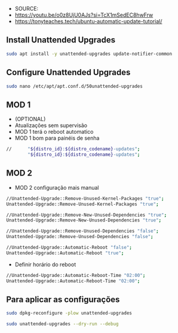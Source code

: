 * SOURCE:
* <https://youtu.be/o0z8UjU0AJs?si=TcX1mSedEC8hwFrw>
* <https://tonyteaches.tech/ubuntu-automatic-update-tutorial/>

## Install Unattended Upgrades
```bash
sudo apt install -y unattended-upgrades update-notifier-common

```

## Configure Unattended Upgrades
```bash
sudo nano /etc/apt/apt.conf.d/50unattended-upgrades

```

## MOD 1
* (OPTIONAL)
* Atualizações sem supervisão
* MOD 1 terá o reboot automatico
* MOD 1 bom para painéis de senha
```bash
//      "${distro_id}:${distro_codename}-updates";
        "${distro_id}:${distro_codename}-updates";
```

## MOD 2
* MOD 2 configuração mais manual
```bash
//Unattended-Upgrade::Remove-Unused-Kernel-Packages "true";
Unattended-Upgrade::Remove-Unused-Kernel-Packages "true";

```

```bash
//Unattended-Upgrade::Remove-New-Unused-Dependencies "true";
Unattended-Upgrade::Remove-New-Unused-Dependencies "true";

```

```bash
//Unattended-Upgrade::Remove-Unused-Dependencies "false";
Unattended-Upgrade::Remove-Unused-Dependencies "false";

```

```bash
//Unattended-Upgrade::Automatic-Reboot "false";
Unattended-Upgrade::Automatic-Reboot "true";

```

* Definir horário do reboot
```bash
//Unattended-Upgrade::Automatic-Reboot-Time "02:00";
Unattended-Upgrade::Automatic-Reboot-Time "02:00";

```

## Para aplicar as configurações
```bash
sudo dpkg-reconfigure -plow unattended-upgrades

```

```bash
sudo unattended-upgrades --dry-run --debug

```